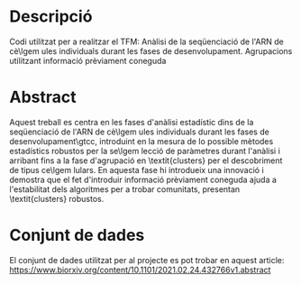 # Descripció
Codi utilitzat per a realitzar el TFM: Anàlisi de la seqüenciació de l'ARN de cè\lgem ules individuals durant les fases de desenvolupament. Agrupacions utilitzant informació prèviament coneguda

# Abstract
Aquest treball es centra en les fases d'anàlisi estadístic dins de la seqüenciació de l'ARN de cè\lgem ules individuals durant les fases de desenvolupament\gtcc, introduint en la mesura de lo possible mètodes estadístics robustos per la se\lgem lecció de paràmetres durant l'anàlisi i arribant fins a la fase d'agrupació en \textit{clusters} per el descobriment de tipus ce\lgem lulars. En aquesta fase hi introdueix una innovació i demostra que el fet d'introduir informació prèviament coneguda ajuda a l'estabilitat dels algoritmes per a trobar comunitats, presentan \textit{clusters} robustos.

# Conjunt de dades
El conjunt de dades utilitzat per al projecte es pot trobar en aquest article: https://www.biorxiv.org/content/10.1101/2021.02.24.432766v1.abstract
